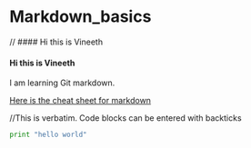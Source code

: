 Markdown_basics
===============
// #### Hi this is Vineeth
#### Hi this is Vineeth
I am learning Git markdown.


[Here is the cheat sheet for markdown](https://github.com/adam-p/markdown-here/wiki/Markdown-Cheatsheet)

//This is verbatim. Code blocks can be entered with backticks

```python
print "hello world"
```

